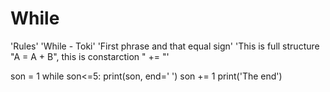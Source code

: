 # While
'Rules'
'While - Toki'
'First phrase and that equal sign'
'This is full structure "A = A + B", this is constarction " += "'


son = 1
while son<=5:
    print(son, end=' ')
    son += 1
print('The end')
